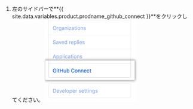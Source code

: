 1. 左のサイドバーで**{{ site.data.variables.product.prodname_github_connect }}**をクリックしてください。 ![ユーザ設定サイドバー内のGitHub接続タブ](/assets/images/help/settings/github-connect-tab-user-settings.png)
